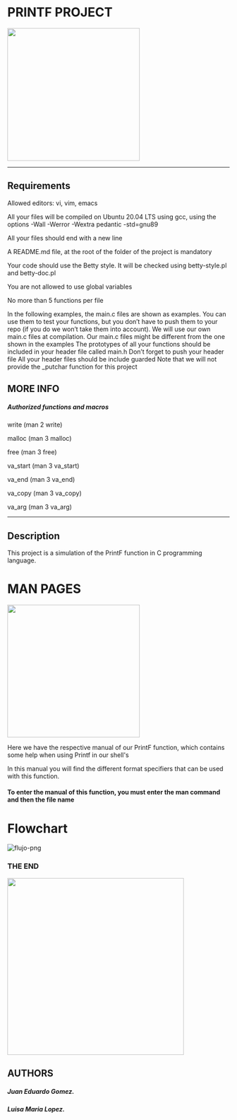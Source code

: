<html>
<body>
<h1>PRINTF PROJECT</h1>
<img src= "https://i.ytimg.com/vi/mZFdyoZhUb4/maxresdefault.jpg" width="300" height="auto"/>
<hr>

<h2>Requirements</h2>
<p>Allowed editors: vi, vim, emacs</p>
<p>All your files will be compiled on Ubuntu 20.04 LTS using gcc, using the options -Wall -Werror -Wextra     pedantic -std=gnu89</p>
<p>All your files should end with a new line</p>
<p>A README.md file, at the root of the folder of the project is mandatory</p>
<P>Your code should use the Betty style. It will be checked using betty-style.pl and betty-doc.pl</p>
<p>You are not allowed to use global variables</p>
<p>No more than 5 functions per file</p>
<p>In the following examples, the main.c files are shown as examples. You can use them to test your functions, but you don’t have to push them to your repo (if you do we won’t take them into account). We will use our own main.c files at compilation. Our main.c files might be different from the one shown in the examples
The prototypes of all your functions should be included in your header file called main.h
Don’t forget to push your header file
All your header files should be include guarded
Note that we will not provide the _putchar function for this project</p>

<h2>MORE INFO</h2>

<h5>Authorized functions and macros</h5>
<p>write (man 2 write)</p>
<p>malloc (man 3 malloc)</p>
<p>free (man 3 free)</p>
<p>va_start (man 3 va_start)</p>
<p>va_end (man 3 va_end)</p>
<p>va_copy (man 3 va_copy)</p>
<p>va_arg (man 3 va_arg) </p>

<hr>
<h2>Description</h2>
<p>This project is a simulation of the PrintF function in C programming language.</p>

<h1>MAN PAGES </h1>
<img src= "https://media.geeksforgeeks.org/wp-content/uploads/Screenshot-from-2018-12-11-20-58-48.png" width="300" height="auto"/>

<p>Here we have the respective manual of our PrintF function, which contains some help when using Printf in our shell's</p>
<p> In this manual you will find the different format specifiers that can be used with this function.</p>

<h4>To enter the manual of this function, you must enter the man command and then the file name</h4> 

<h1>Flowchart</h1>
<img src="https://i.ibb.co/vY37DRN/flujo-png.jpg" alt="flujo-png" border="0"></a>

<h3>THE END</h3>
<img src= "https://i.pinimg.com/originals/b8/09/27/b80927e5d832e5535c1b3fbf5be51689.jpg" width="400" height="auto"/>

<h2>AUTHORS</h2>
<h5>Juan Eduardo Gomez.</h5>
<h5>Luisa Maria Lopez.</h5>
</body>
</html>
